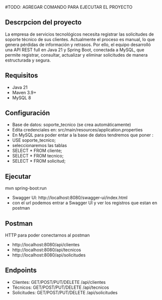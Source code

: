 #TODO: AGREGAR COMANDO PARA EJECUTAR EL PROYECTO
## Descrpcion del proyecto 
La empresa de servicios tecnológicos necesita registrar las solicitudes de
soporte técnico de sus clientes. Actualmente el proceso es manual, lo que
genera pérdidas de información y retrasos. Por ello, el equipo desarrolló una
API REST full en Java 21 y Spring Boot, conectada a MySQL,
que permite registrar, consultar, actualizar y eliminar solicitudes de manera
estructurada y segura.

## Requisitos
- Java 21
- Maven 3.9+
- MySQL 8

## Configuración
- Base de datos: soporte_tecnico (se crea automáticamente)
- Edita credenciales en: src/main/resources/application.properties
- En MySQL para poder entar a la base de datos tendremos que poner :
- USE soporte_tecnico;
- seleccionaremos las tablas
- SELECT * FROM cliente;
- SELECT * FROM tecnico;
- SELECT * FROM solicitud;

## Ejecutar
mvn spring-boot:run

- Swagger UI: http://localhost:8080/swagger-ui/index.html
- con el url podemos entrar a Swagger UI y ver los registros que estan en postman

## Postman 
HTTP para poder conectarnos al postman
- http://localhost:8080/api/clientes
- http://localhost:8080/api/tecnicos
- http://localhost:8080/api/solicitudes
  
## Endpoints
- Clientes: GET/POST/PUT/DELETE /api/clientes
- Técnicos: GET/POST/PUT/DELETE /api/tecnicos
- Solicitudes: GET/POST/PUT/DELETE /api/solicitudes




